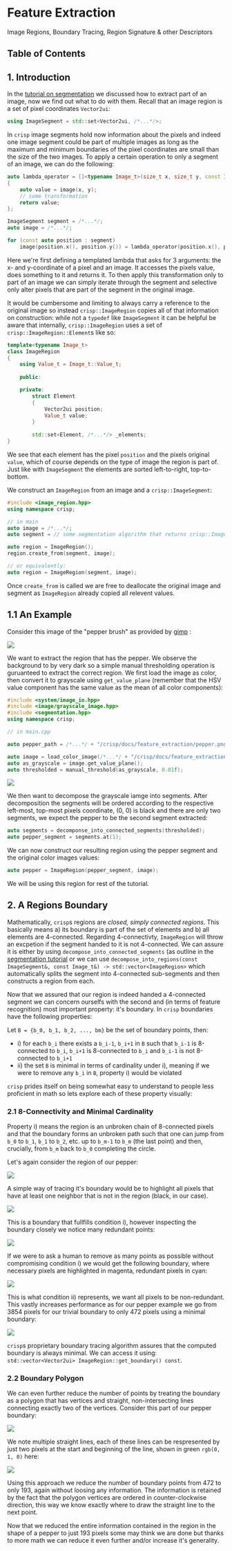 # Feature Extraction

Image Regions, Boundary Tracing, Region Signature & other Descriptors

## Table of Contents

## 1. Introduction

In the [tutorial on segmentation](../segmentation/segmentation.md) we discussed how to extract part of an image, now we find out what to do with them. Recall that an image region is a set of pixel coordinates ``Vector2ui``:

```cpp
using ImageSegment = std::set<Vector2ui, /*...*/>;
```

In ``crisp`` image segments hold now information about the pixels and indeed one image segment could be part of multiple images as long as the maximum and minimum boundaries of the pixel coordinates are small than the size of the two images. To apply a certain operation to only a segment of an image, we can do the following:

```cpp
auto lambda_operator = []<typename Image_t>(size_t x, size_t y, const Image_t& image) -> typename Image_t::Value_t
{
    auto value = image(x, y);
    // some transformation
    return value;
};

ImageSegment segment = /*...*/;
auto image = /*...*/;

for (const auto position : segment)
    image(position.x(), position.y()) = lambda_operator(position.x(), position.y(), image);
```

Here we're first defining a templated lambda that asks for 3 arguments: the x- and y-coordinate of a pixel and an image. It accesses the pixels value, does something to it and returns it. To then apply this transformation only to part of an image we can simply iterate through the segment and selective only alter pixels that are part of the segment in the original image.

It would be cumbersome and limiting to always carry a reference to the original image so instead ``crisp::ImageRegion`` copies all of that information on construction: while not a ``typedef`` like ``ImageSegment`` it can be helpful be aware that internally, ``crisp::ImageRegion`` uses a set of ``crisp::ImageRegion::Element``s like so:

```cpp
template<typename Image_t>
class ImageRegion
{   
    using Value_t = Image_t::Value_t;
    
    public:

    private:
        struct Element 
        {
            Vector2ui position;
            Value_t value;
        }
            
        std::set<Element, /*...*/> _elements;
}
```

We see that each element has the pixel ``position`` and the pixels original ``value``, which of course depends on the type of image the region is part of. Just like with ``ImageSegment`` the elements are sorted left-to-right, top-to-bottom. 

We construct an ``ImageRegion`` from an image and a ``crisp::ImageSegment``:

```cpp
#include <image_region.hpp>
using namespace crisp;

// in main
auto image = /*...*/;
auto segment = // some segmentation algorithm that returns crisp::ImageSegment

auto region = ImageRegion();
region.create_from(segment, image);

// or equivalently:
auto region = ImageRegion(segment, image);
``` 

Once ``create_from`` is called we are free to deallocate the original image and segment as ``ImageRegion`` already copied all relevent values.

## 1.1 An Example

Consider this image of the "pepper brush" as provided by [gimp](https://www.gimp.org/) :<br>

![](./pepper.png)

We want to extract the region that has the pepper. We observe the background to by very dark so a simple manual thresholding operation is guruanteed to extract the correct region. We first load the image as color, then convert it to grayscale using ``get_value_plane`` (remember that the HSV value component has the same value as the mean of all color components):

```cpp
#include <system/image_io.hpp>
#include <image/grayscale_image.hpp>
#include <segmentation.hpp>
using namespace crisp;

// in main.cpp

auto pepper_path = /*...*/ + "/crisp/docs/feature_extraction/pepper.png";

auto image = load_color_image(/*...*/ + "/crisp/docs/feature_extraction/pepper.png");
auto as_grayscale = image.get_value_plane();
auto thresholded = manual_threshold(as_grayscale, 0.01f);
```
![](./pepper_segment.png)

We then want to decompose the grayscale iamge into segments. After decomposition the segments will be ordered according to the respective left-most, top-most pixels coordinate, (0, 0) is black and there are only two segments, we expect the pepper to be the second segment extracted:

```cpp
auto segments = decomponse_into_connected_segments(thresholded);
auto pepper_segment = segments.at(1);
```

We can now construct our resulting region using the pepper segment and the original color images values:

```cpp
auto pepper = ImageRegion(pepper_segment, image);
```

We will be using this region for rest of the tutorial.

## 2. A Regions Boundary

Mathematically, ``crisp``s regions are *closed, simply connected regions*. This basically means a) its boundary is part of the set of elements and b) all elements are 4-connected. Regarding 4-connectivty, ``ImageRegion`` will throw an excpetion if the segment handed to it is not 4-connected. We can assure it is either by using ``decompose_into_connected_segments`` (as outline in the [segmentation tutorial](../segmentation/segmentation.md) or we can use ``decompose_into_regions(const ImageSegment&, const Image_t&) -> std::vector<ImageRegion>`` which automatically splits the segment into 4-connected sub-segments and then constructs a region from each. 

Now that we assured that our region is indeed handed a 4-connected segment we can concern ourselfs with the second and (in terms of feature recognition) most important property: it's boundary. In ``crisp`` boundaries have the following properties:

Let ``B = {b_0, b_1, b_2, ..., bm}`` be the set of boundary points, then:
+ i) for each ``b_i`` there exists a ``b_i-1``, ``b_i+1`` in ``B`` such that ``b_i-1`` is 8-connected to ``b_i``, ``b_i+1`` is 8-connected to ``b_i`` and ``b_i-1`` is not 8-connected to ``b_i+1``
+ ii) the set ``B`` is minimal in terms of cardinality under i), meaning if we were to remove any ``b_i`` in ``B``, property i) would be violated

``crisp`` prides itself on being somewhat easy to understand to people less proficient in math so lets explore each of these property visually:

### 2.1 8-Connectivity and Minimal Cardinality

Property i) means the region is an unbroken chain of 8-connected pixels and that the boundary forms an unbroken path such that one can jump from ``b_0`` to ``b_1``, ``b_1`` to ``b_2``, etc. up to ``b_m-1`` to ``b_m`` (the last point) and then, crucially, from ``b_m`` back to ``b_0`` completing the circle. 

Let's again consider the region of our pepper:<br>

![](./pepper_segment.png)

A simple way of tracing it's boundary would be to highlight all pixels that have at least one neighbor that is not in the region (black, in our case).

![](./pepper_boundary_bad.png)

This is a boundary that fullfills condition i), however inspecting the boundary closely we notice many redundant points:

![](./pepper_boundary_bad_zoom.png)

If we were to ask a human to remove as many points as possible without compromising condition i) we would get the following boundary, where necessary pixels are highlighted in magenta, redundant pixels in cyan:

![](./pepper_boundary_good_zoom.png)

This is what condition ii) represents, we want all pixels to be non-redundant. This vastly increases performance as for our pepper example we go from 3854 pixels for our trivial boundary to only 472 pixels using a minimal boundary:

![](./pepper_boundary.png)

``crisp``s proprietary boundary tracing algorithm assures that the computed boundary is always minimal. We can access it using: ``std::vector<Vector2ui> ImageRegion::get_boundary() const``.

### 2.2 Boundary Polygon

We can even further reduce the number of points by treating the boundary as a polygon that has vertices and straight, non-intersecting lines connecting exactly two of the vertices. Consider this part of our pepper boundary:

![](./pepper_line_zoom.png)

We note multiple straight lines, each of these lines can be respresented by just two pixels at the start and beginning of the line, shown in green ``rgb(0, 1, 0)`` here:

![](./pepper_line_zoom_polygon.png)

Using this approach we reduce the number of boundary points from 472 to only 193, again without loosing any information. The information is retained by the fact that the polygon vertices are ordered in counter-clockwise direction, this way we know exactly where to draw the straight line to the next point. 

Now that we reduced the entire information contained in the region in the shape of a pepper to just 193 pixels some may think we are done but thanks to more math we can reduce it even further and/or increase it's generality.

## 

